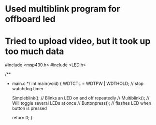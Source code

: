 # Used multiblink program for offboard led 
# Tried to upload video, but it took up too much data 

#include <msp430.h> 
#include <LED.h>


/**
 * main.c
 */
int main(void)
{
	  WDTCTL = WDTPW | WDTHOLD;	// stop watchdog timer
	
    Simpleblink(); // Blinks an LED on and off repeatedly
 // Multiblink(); // Will toggle several LEDs at once
 // Buttonpress(); // flashes LED when button is pressed

	return 0;
}

